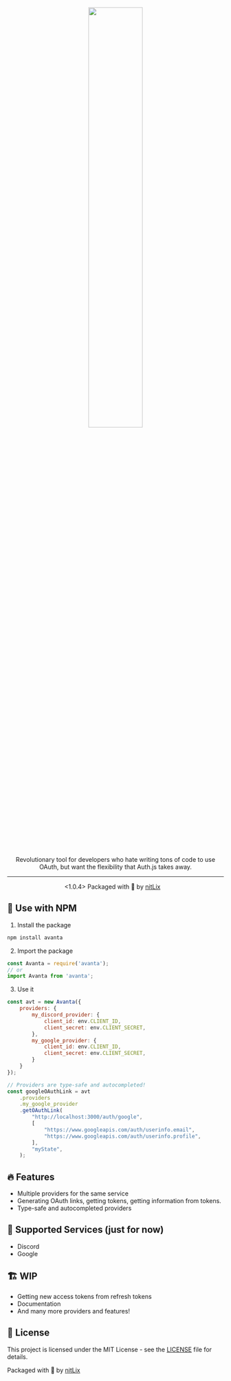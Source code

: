 <h1 align="center">

<img src="https://static.nitlix.pro/github/avanta.webp" style="width: 50%" />

</h1>

<p align="center">Revolutionary tool for developers who hate writing tons of code to use OAuth, but want the flexibility that Auth.js takes away.

</p>

-----

<p align="center">
    <1.0.4> Packaged with 💝 by <a href="https://github.com/nitlix">nitLix</a> ⠀
</p>

## 🍭 Use with NPM
1. Install the package
```bash
npm install avanta
```

2. Import the package
```js
const Avanta = require('avanta');
// or 
import Avanta from 'avanta';
```

3. Use it
```js
const avt = new Avanta({
    providers: {
        my_discord_provider: {
            client_id: env.CLIENT_ID,
            client_secret: env.CLIENT_SECRET,
        },
        my_google_provider: {
            client_id: env.CLIENT_ID,
            client_secret: env.CLIENT_SECRET,
        }
    }
});

// Providers are type-safe and autocompleted!
const googleOAuthLink = avt
    .providers
    .my_google_provider
    .getOAuthLink(
        "http://localhost:3000/auth/google",
        [
            "https://www.googleapis.com/auth/userinfo.email",
            "https://www.googleapis.com/auth/userinfo.profile",
        ],
        "myState",
    );
```

## 🔥 Features
- Multiple providers for the same service
- Generating OAuth links, getting tokens, getting information from tokens.
- Type-safe and autocompleted providers


## 🚅 Supported Services (just for now)
- Discord
- Google




## 🏗️ WIP
- Getting new access tokens from refresh tokens
- Documentation
- And many more providers and features!


## 📝 License
This project is licensed under the MIT License - see the [LICENSE](LICENSE) file for details.


<p>
    Packaged with 💝 by <a href="https://github.com/nitlix">nitLix</a> ⠀
</p>

